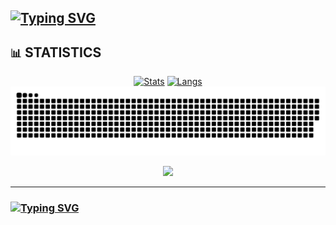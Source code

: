 ## [![Typing SVG](https://readme-typing-svg.demolab.com?font=Iosevka&size=30&duration=2000&pause=2000&color=41B883&vCenter=true&width=210&height=35&lines=IliHanSoLow)](https://git.io/typing-svg)

<!--
**IliHanSoLow/IliHanSoLow** is a ✨ _special_ ✨ repository because its `README.md` (this file) appears on your GitHub profile.

Here are some ideas to get you started:

- 🔭 I’m currently working on ...
- 🌱 I’m currently learning ...
- 👯 I’m looking to collaborate on ...
- 🤔 I’m looking for help with ...
- 💬 Ask me about ...
- 📫 How to reach me: ...
- 😄 Pronouns: ...
- ⚡ Fun fact: ...
-->

## `📊` STATISTICS
<div align="center">

[<img height="200" align="center" src="https://github-readme-stats-bay-omega-48.vercel.app/api?username=ilihansolow&show_icons=true&theme=darcula&bg_color=00000000&exclude_repo=github-readme-stats,wgg-homepage,legacy-homepage,wgg-homepage-archive,Obsidian" alt="Stats" />]()
[<img height="200" align="center" src="https://github-readme-stats-bay-omega-48.vercel.app/api/top-langs?username=ilihansolow&langs_count=8&theme=darcula&bg_color=00000000&layout=compact" alt="Langs" />]()
![](https://raw.githubusercontent.com/IliHanSoLow/IliHanSoLow/output/github-contribution-grid-snake.svg)
<!--![](https://github-readme-stats-lovat-beta.vercel.app/api?username=ilihansolow&show_icons=true&hide_title=true&icon_color=&ring_color=41B883&text_bold=false&include_all_commits=true) -->
<!-- ![](https://github-readme-stats-lovat-beta.vercel.app/api?username=ilihansolow&show_icons=true&hide_title=true&theme=midnight-purple&text_bold=false&include_all_commits=true)
![](https://github-readme-stats-lovat-beta.vercel.app/api/top-langs?username=IliHanSoLow&layout=compact&theme=midnight-purple&exclude_repo=github-readme-stats,wgg-homepage,Obsidian,Vertretungsplan&hide=css,sass,makefile,markdown,html) <br> -->
![](http://github-profile-summary-cards.vercel.app/api/cards/profile-details?username=IliHanSoLow&theme=midnight_purple) <br>

</div>

<div align="center">

---

</div>

### [![Typing SVG](https://readme-typing-svg.demolab.com?font=Iosevka&size=30&duration=5000&pause=2000&color=41B883&vCenter=true&width=500&height=35&lines=418.%20I'm%20a%20teapot)](https://git.io/typing-svg)
